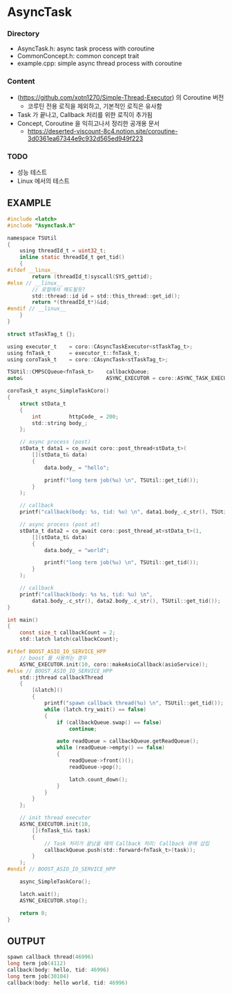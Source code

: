 # AsyncTask

### Directory
- AsyncTask.h: async task process with coroutine
- CommonConcept.h: common concept trait
- example.cpp: simple async thread process with coroutine

### Content
- (https://github.com/xotn1270/Simple-Thread-Executor) 의 Coroutine 버전
  - 코루틴 전용 로직을 제외하고, 기본적인 로직은 유사함
- Task 가 끝나고, Callback 처리를 위한 로직이 추가됨
- Concept, Coroutine 을 익히고나서 정리한 공개용 문서
  - https://deserted-viscount-8c4.notion.site/coroutine-3d0361ea67344e9c932d565ed949f223

### TODO
- 성능 테스트
- Linux 에서의 테스트

## EXAMPLE
```c
#include <latch>
#include "AsyncTask.h"

namespace TSUtil
{
	using threadId_t = uint32_t;
	inline static threadId_t get_tid()
	{
#ifdef __linux__
		return (threadId_t)syscall(SYS_gettid);
#else // __linux__
		// 로컬에서 해도될듯?
		std::thread::id id = std::this_thread::get_id();
		return *(threadId_t*)&id;
#endif // __linux__
	}
}

struct stTaskTag_t {};

using executor_t	= coro::CAsyncTaskExecutor<stTaskTag_t>;
using fnTask_t		= executor_t::fnTask_t;
using coroTask_t	= coro::CAsyncTask<stTaskTag_t>;

TSUtil::CMPSCQueue<fnTask_t>	callbackQueue;
auto&							ASYNC_EXECUTOR = coro::ASYNC_TASK_EXECUTOR<stTaskTag_t>();

coroTask_t async_SimpleTaskCoro()
{
	struct stData_t
	{
		int			httpCode_ = 200;
		std::string body_;
	};

	// async process (post)
	stData_t data1 = co_await coro::post_thread<stData_t>(
		[](stData_t& data)
		{
			data.body_ = "hello";

			printf("long term job(%u) \n", TSUtil::get_tid());
		}
	);

	// callback
	printf("callback(body: %s, tid: %u) \n", data1.body_.c_str(), TSUtil::get_tid());

	// async process (post at)
	stData_t data2 = co_await coro::post_thread_at<stData_t>(1,
		[](stData_t& data)
		{
			data.body_ = "world";

			printf("long term job(%u) \n", TSUtil::get_tid());
		}
	);

	// callback
	printf("callback(body: %s %s, tid: %u) \n", 
		data1.body_.c_str(), data2.body_.c_str(), TSUtil::get_tid());
}

int main()
{
	const size_t callbackCount = 2;
	std::latch latch(callbackCount);

#ifdef BOOST_ASIO_IO_SERVICE_HPP
	// boost 를 사용하는 경우
	ASYNC_EXECUTOR.init(10, coro::makeAsioCallback(asioService));
#else // BOOST_ASIO_IO_SERVICE_HPP
	std::jthread callbackThread
	{
		[&latch]()
		{
			printf("spawn callback thread(%u) \n", TSUtil::get_tid());
			while (latch.try_wait() == false)
			{
				if (callbackQueue.swap() == false)
					continue;

				auto readQueue = callbackQueue.getReadQueue();
				while (readQueue->empty() == false)
				{
					readQueue->front()();
					readQueue->pop();

					latch.count_down();
				}
			}
		}
	};

	// init thread executor
	ASYNC_EXECUTOR.init(10,
		[](fnTask_t&& task)
		{
			// Task 처리가 끝났을 때의 Callback 처리: Callback 큐에 삽입
			callbackQueue.push(std::forward<fnTask_t>(task));
		}
	);
#endif // BOOST_ASIO_IO_SERVICE_HPP

	async_SimpleTaskCoro();

	latch.wait();
	ASYNC_EXECUTOR.stop();

	return 0;
}
```
## OUTPUT
```c
spawn callback thread(46996)
long term job(4112)
callback(body: hello, tid: 46996)
long term job(30104)
callback(body: hello world, tid: 46996)
